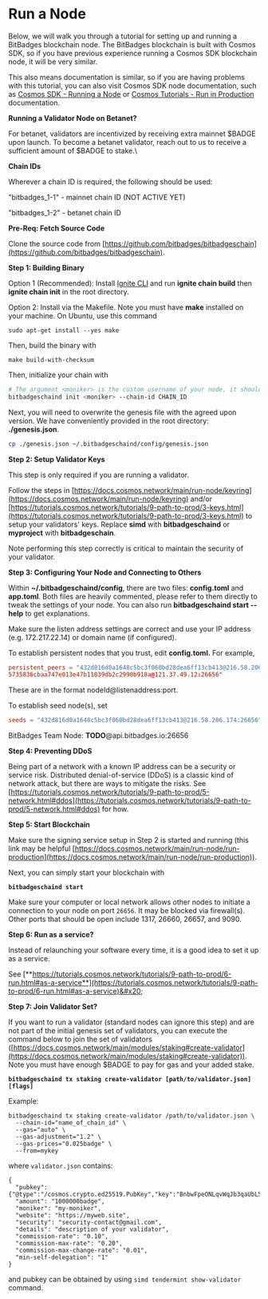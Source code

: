 # Run a Node

Below, we will walk you through a tutorial for setting up and running a BitBadges blockchain node. The BitBadges blockchain is built with Cosmos SDK, so if you have previous experience running a Cosmos SDK blockchain node, it will be very similar.&#x20;

This also means documentation is similar, so if you are having problems with this tutorial, you can also visit Cosmos SDK node documentation, such as [Cosmos SDK - Running a Node](https://docs.cosmos.network/main/run-node/keyring) or [Cosmos Tutorials - Run in Production](https://tutorials.cosmos.network/tutorials/9-path-to-prod/) documentation.

**Running a Validator Node on Betanet?**

For betanet, validators are incentivized by receiving extra mainnet $BADGE upon launch. To become a betanet validator, reach out to us to receive a sufficient amount of $BADGE to stake.\


**Chain IDs**

Wherever a chain ID is required, the following should be used:

"bitbadges\_1-1" - mainnet chain ID (NOT ACTIVE YET)

"bitbadges\_1-2" - betanet chain ID



**Pre-Req: Fetch Source Code**

Clone the source code from [https://github.com/bitbadges/bitbadgeschain](https://github.com/bitbadges/bitbadgeschain).

**Step 1: Building Binary**

Option 1 (Recommended): Install [Ignite CLI](https://docs.ignite.com/) and run **ignite chain build** then **ignite chain init** in the root directory.

Option 2: Install via the Makefile. Note you must have **make** installed on your machine. On Ubuntu, use this command

```
sudo apt-get install --yes make
```

Then, build the binary with

```
make build-with-checksum
```

Then, initialize your chain with

```bash
# The argument <moniker> is the custom username of your node, it should be human-readable.
bitbadgeschaind init <moniker> --chain-id CHAIN_ID
```

Next, you will need to overwrite the genesis file with the agreed upon version. We have conveniently provided in the root directory: **./genesis.json**.

```bash
cp ./genesis.json ~/.bitbadgeschaind/config/genesis.json
```

**Step 2: Setup Validator Keys**&#x20;

This step is only required if you are running a validator.

Follow the steps in [https://docs.cosmos.network/main/run-node/keyring](https://docs.cosmos.network/main/run-node/keyring) and/or [https://tutorials.cosmos.network/tutorials/9-path-to-prod/3-keys.html](https://tutorials.cosmos.network/tutorials/9-path-to-prod/3-keys.html) to setup your validators' keys. Replace **simd** with **bitbadgeschaind** or **myproject** with **bitbadgeschain**.

Note performing this step correctly is critical to maintain the security of your validator.

**Step 3: Configuring Your Node and Connecting to Others**

Within **\~/.bitbadgeschaind/config**, there are two files: **config.toml** and **app.toml**. Both files are heavily commented, please refer to them directly to tweak the settings of your node. You can also run **bitbadgeschaind start --help** to get explanations.

Make sure the listen address settings are correct and use your IP address (e.g. 172.217.22.14) or domain name (if configured).

To establish persistent nodes that you trust, edit **config.toml.** For example,&#x20;

```toml
persistent_peers = "432d816d0a1648c5bc3f060bd28dea6ff13cb413@216.58.206.174:26656,
5735836cbaa747e013e47b11839db2c2990b918a@121.37.49.12:26656"
```

These are in the format nodeId@listenaddress:port.

To establish seed node(s), set&#x20;

```toml
seeds = "432d816d0a1648c5bc3f060bd28dea6ff13cb413@216.58.206.174:26656"
```

BitBadges Team Node: **TODO**@api.bitbadges.io:26656

**Step 4: Preventing DDoS**

Being part of a network with a known IP address can be a security or service risk. Distributed denial-of-service (DDoS) is a classic kind of network attack, but there are ways to mitigate the risks. See [https://tutorials.cosmos.network/tutorials/9-path-to-prod/5-network.html#ddos](https://tutorials.cosmos.network/tutorials/9-path-to-prod/5-network.html#ddos) for how.

**Step 5: Start Blockchain**

Make sure the signing service setup in Step 2 is started and running (this link may be helpful [https://docs.cosmos.network/main/run-node/run-production](https://docs.cosmos.network/main/run-node/run-production)).

Next, you can simply start your blockchain with

<pre><code><strong>bitbadgeschaind start
</strong></code></pre>

Make sure your computer or local network allows other nodes to initiate a connection to your node on port `26656`. It may be blocked via firewall(s). Other ports that should be open include 1317, 26660, 26657, and 9090.

**Step 6: Run as a service?**

Instead of relaunching your software every time, it is a good idea to set it up as a service.

See [**https://tutorials.cosmos.network/tutorials/9-path-to-prod/6-run.html#as-a-service**](https://tutorials.cosmos.network/tutorials/9-path-to-prod/6-run.html#as-a-service)&#x20;

**Step 7: Join Validator Set?**

If you want to run a validator (standard nodes can ignore this step) and are not part of the initial genesis set of validators, you can execute the command below to join the set of validators ([https://docs.cosmos.network/main/modules/staking#create-validator](https://docs.cosmos.network/main/modules/staking#create-validator)). Note you must have enough $BADGE to pay for gas and your added stake.&#x20;

<pre><code><strong>bitbadgeschaind tx staking create-validator [path/to/validator.json] [flags]
</strong></code></pre>

Example:

```
bitbadgeschaind tx staking create-validator /path/to/validator.json \
  --chain-id="name_of_chain_id" \
  --gas="auto" \
  --gas-adjustment="1.2" \
  --gas-prices="0.025badge" \
  --from=mykey
```

where `validator.json` contains:

```
{
  "pubkey": {"@type":"/cosmos.crypto.ed25519.PubKey","key":"BnbwFpeONLqvWqJb3qaUbL5aoIcW3fSuAp9nT3z5f20="},
  "amount": "1000000badge",
  "moniker": "my-moniker",
  "website": "https://myweb.site",
  "security": "security-contact@gmail.com",
  "details": "description of your validator",
  "commission-rate": "0.10",
  "commission-max-rate": "0.20",
  "commission-max-change-rate": "0.01",
  "min-self-delegation": "1"
}
```

and pubkey can be obtained by using `simd tendermint show-validator` command.
